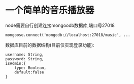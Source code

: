 # 一个简单的音乐播放器

node需要自行创建连接mongoodb数据库,端口号27018
		
	mongoose.connect('mongodb://localhost:27018/music', ...
	
数据库目前的数据结构(目前仅实现登录功能):

	username: String,
    password: String,
    isAdmin:{
        type: Boolean,
        default:false
    }




	